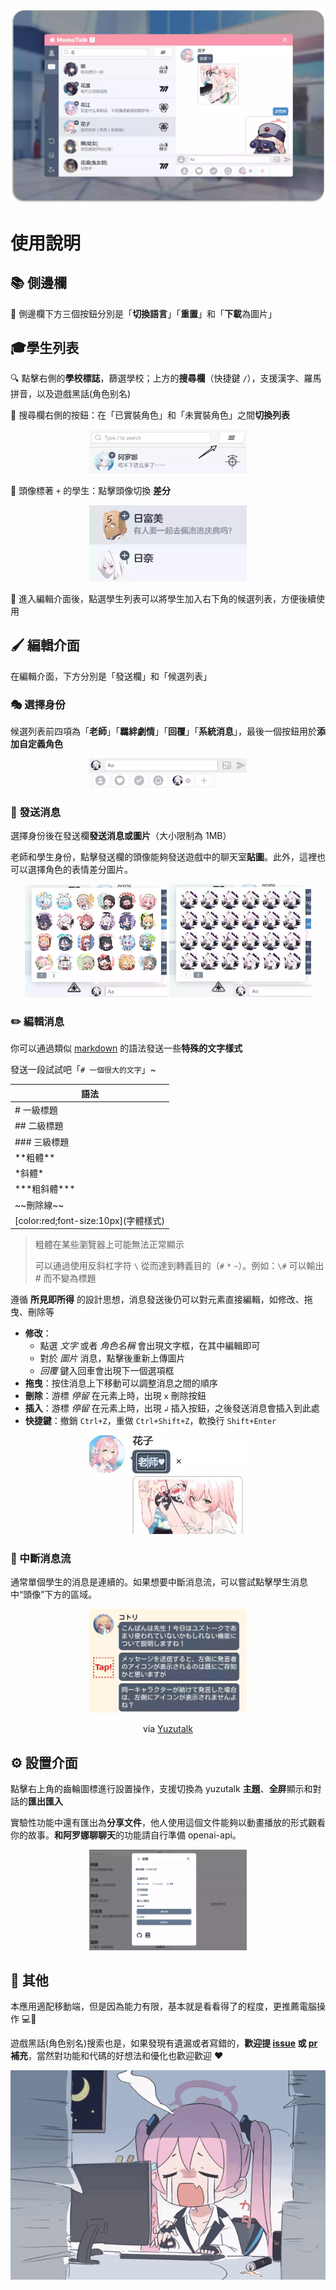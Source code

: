 ![banner](./assets/演示2.webp)

# 使用說明

## 📚 側邊欄

💾 側邊欄下方三個按鈕分別是「**切換語言**」「**重置**」和「**下載**為圖片」

## 🎓學生列表

🔍 點擊右側的**學校標誌**，篩選學校；上方的**搜尋欄**（快捷鍵 `/`），支援漢字、羅馬拼音，以及遊戲黑話(角色别名)

📜 搜尋欄右側的按鈕：在「已實裝角色」和「未實裝角色」之間**切換列表**

<p align="center">
<img src="../public/img/switchlsit.webp" alt="switch_list" style="width:50%">
</p>

🔄 頭像標著 `+` 的學生：點擊頭像切換 **差分**

<p align="center">
<img src="../public/img/appearence.webp" alt="appearence" style="width:50%">
</p>

📝 進入編輯介面後，點選學生列表可以將學生加入右下角的候選列表，方便後續使用

## 🖌️ 編輯介面

在編輯介面，下方分別是「發送欄」和「候選列表」

### 🎭 選擇身份

候選列表前四項為「**老師**」「**羈絆劇情**」「**回覆**」「**系統消息**」，最後一個按鈕用於**添加自定義角色**

<p align="center">
<img src="../public/img/sendbar.webp" alt="sendbar" style="width:50%">
</p>

### 🌄 發送消息

選擇身份後在發送欄**發送消息或圖片**（大小限制為 1MB）

老師和學生身份，點擊發送欄的頭像能夠發送遊戲中的聊天室**貼圖**。此外，這裡也可以選擇角色的表情差分圖片。

<p align="center">
<img src="../public/img/stickers.webp" alt="stickers" style="width:45%">
<img src="../public/img/stickers2.webp" alt="face variations" style="width:45%">
</p>

### ✏️ 編輯消息

你可以通過類似 [markdown](https://markdown.com.cn/basic-syntax/) 的語法發送一些**特殊的文字樣式**

發送一段試試吧「`# 一個很大的文字`」~

| 語法 |
| ---- |
| \# 一級標題 |
| \#\# 二級標題 |
| \#\#\# 三級標題 |
| \*\*粗體\*\* |
| \*斜體\* |
| \*\*\*粗斜體\*\*\* |
| \~\~刪除線\~\~ |
| \[color:red;font-size:10px](字體樣式) |

> 粗體在某些瀏覽器上可能無法正常顯示
>
> 可以通過使用反斜杠字符 `\` 從而達到轉義目的（`#` `*` `~`）。例如：`\#` 可以輸出 # 而不變為標題

遵循 **所見即所得** 的設計思想，消息發送後仍可以對元素直接編輯，如修改、拖曳、刪除等 

- **修改**：
  - 點選 *文字* 或者 *角色名稱* 會出現文字框，在其中編輯即可
  - 對於 *圖片* 消息，點擊後重新上傳圖片
  - *回覆* 鍵入回車會出現下一個選項框
- **拖曳**：按住消息上下移動可以調整消息之間的順序
- **刪除**：游標 *停留* 在元素上時，出現 `x` 刪除按鈕
- **插入**：游標 *停留* 在元素上時，出現 `↲` 插入按鈕，之後發送消息會插入到此處
- **快捷鍵**：撤銷 `Ctrl+Z`，重做 `Ctrl+Shift+Z`，軟換行 `Shift+Enter`

<p align="center">
<img src="../public/img/edit.webp" alt="edit" style="width:50%">
</p>

### 📜 中斷消息流

通常單個學生的消息是連續的。如果想要中斷消息流，可以嘗試點擊學生消息中“頭像”下方的區域。

<div align="center">
<img src="../public/img/splitmessage.webp" alt="split" style="width:50%">

<p>via <a href="https://twitter.com/YuzuTalkJP/status/1421448297030381569">Yuzutalk</a> </p>
</div>


## ⚙️ 設置介面

點擊右上角的齒輪圖標進行設置操作，支援切換為 yuzutalk **主題**、**全屏**顯示和對話的**匯出匯入**  

實驗性功能中還有匯出為**分享文件**，他人使用這個文件能夠以動畫播放的形式觀看你的故事。**和阿罗娜聊聊天**的功能請自行準備 openai-api。

<p align="center">
<img src="./assets/setting.webp" alt="setting" style="width:50%">
</p>

## 🌟 其他

本應用適配移動端，但是因為能力有限，基本就是看看得了的程度，更推薦電腦操作 💻📱

遊戲黑話(角色别名)搜索也是，如果發現有遺漏或者寫錯的，**歡迎提 [issue](https://github.com/U1805/momotalk/issues) 或 [pr](https://github.com/U1805/momotalk/pulls) 補充**，當然對功能和代碼的好想法和優化也歡迎歡迎 ❤️

![thanks](../public/img/kyk.gif)